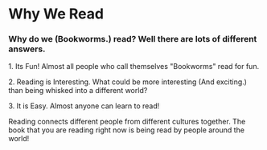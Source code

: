<h1> Why We Read
</h1>
<h3> Why do we (Bookworms.) read?  Well there are lots of different answers.
</h3>
<p> 1. Its Fun!  Almost all people who call themselves "Bookworms" read for fun.
</p>
<p> 2. Reading is Interesting.  What could be more interesting (And exciting.) than being whisked into a different world?
<p/>
<p> 3. It is Easy.  Almost anyone can learn to read!
</p>
<p> Reading connects different people from different cultures together.  The book that you are reading right now is being read by people around the world!
</p>





































